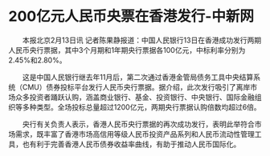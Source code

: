 # 200亿元人民币央票在香港发行-中新网

　　本报北京2月13日讯 记者陈果静报道：中国人民银行13日在香港成功发行两期人民币央行票据，其中3个月期和1年期央行票据各100亿元，中标利率分别为2.45%和2.80%。

　　这是中国人民银行继去年11月后，第二次通过香港金管局债务工具中央结算系统（CMU）债券投标平台发行人民币央行票据。据介绍，此次发行吸引了离岸市场众多投资者踊跃认购，涵盖商业银行、基金、投资银行、中央银行、国际金融组织等多种类型。全场投标总量超过1200亿元，两期央行票据认购倍数均超过6倍。

　　央行有关负责人表示，香港人民币央行票据的再次成功发行，表明此举符合市场需求，既丰富了香港市场高信用等级人民币投资产品系列和人民币流动性管理工具，也有利于完善香港人民币债券收益率曲线，有助于推动人民币国际化。
